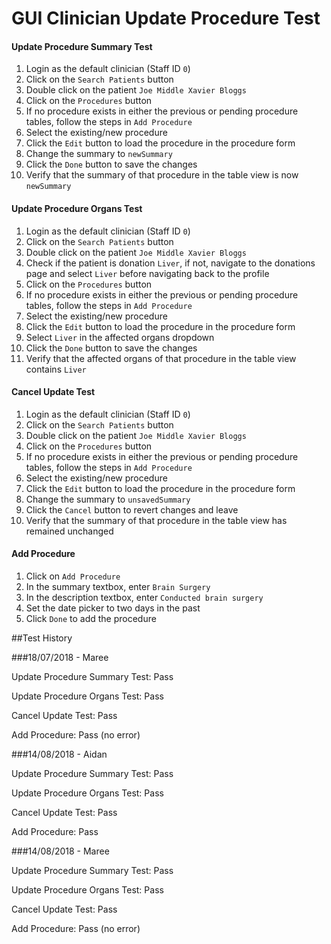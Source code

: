 # GUI Clinician Update Procedure Test

#### Update Procedure Summary Test

1. Login as the default clinician (Staff ID `0`)
2. Click on the `Search Patients` button
3. Double click on the patient `Joe Middle Xavier Bloggs`
4. Click on the `Procedures` button
5. If no procedure exists in either the previous or pending procedure tables, follow the steps in `Add Procedure`
6. Select the existing/new procedure
7. Click the `Edit` button to load the procedure in the procedure form
8. Change the summary to `newSummary`
9. Click the `Done` button to save the changes
10. Verify that the summary of that procedure in the table view is now `newSummary`

#### Update Procedure Organs Test

1. Login as the default clinician (Staff ID `0`)
2. Click on the `Search Patients` button
3. Double click on the patient `Joe Middle Xavier Bloggs`
4. Check if the patient is donation `Liver`, if not, navigate to the donations page and select `Liver` before navigating back to the profile
5. Click on the `Procedures` button
6. If no procedure exists in either the previous or pending procedure tables, follow the steps in `Add Procedure`
7. Select the existing/new procedure
8. Click the `Edit` button to load the procedure in the procedure form
9. Select `Liver` in the affected organs dropdown
10. Click the `Done` button to save the changes
11. Verify that the affected organs of that procedure in the table view contains `Liver`

#### Cancel Update Test

1. Login as the default clinician (Staff ID `0`)
2. Click on the `Search Patients` button
3. Double click on the patient `Joe Middle Xavier Bloggs`
4. Click on the `Procedures` button
5. If no procedure exists in either the previous or pending procedure tables, follow the steps in `Add Procedure`
6. Select the existing/new procedure
7. Click the `Edit` button to load the procedure in the procedure form
8. Change the summary to `unsavedSummary`
9. Click the `Cancel` button to revert changes and leave
10. Verify that the summary of that procedure in the table view has remained unchanged

#### Add Procedure

1. Click on `Add Procedure`
2. In the summary textbox, enter `Brain Surgery`
3. In the description textbox, enter `Conducted brain surgery`
4. Set the date picker to two days in the past
5. Click `Done` to add the procedure

##Test History

###18/07/2018 - Maree

Update Procedure Summary Test: Pass

Update Procedure Organs Test: Pass

Cancel Update Test: Pass

Add Procedure: Pass (no error)

###14/08/2018 - Aidan

Update Procedure Summary Test: Pass

Update Procedure Organs Test: Pass

Cancel Update Test: Pass

Add Procedure: Pass

###14/08/2018 - Maree

Update Procedure Summary Test: Pass

Update Procedure Organs Test: Pass

Cancel Update Test: Pass

Add Procedure: Pass (no error)


